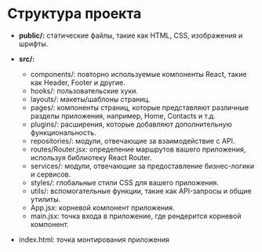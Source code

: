 # Структура проекта

- **public/:** статические файлы, такие как HTML, CSS, изображения и шрифты.
- **src/:**

    - components/: повторно используемые компоненты React, такие как Header, Footer и другие.
    - hooks/: пользовательские хуки.
    - layouts/: макеты/шаблоны страниц.
    - pages/: компоненты страниц, которые представляют различные разделы приложения, например, Home, Contacts и т.д.
    - plugins/: расширения, которые добавляют дополнительную функциональность.
    - repositories/: модули, отвечающие за взаимодействие с API.
    - routes/Router.jsx: определение маршрутов вашего приложения, используя библиотеку React Router.
    - services/: модули, отвечающие за предоставление бизнес-логики и сервисов.
    - styles/: глобальные стили CSS для вашего приложения.
    - utils/: вспомогательные функции, такие как API-запросы и общие утилиты.
    - App.jsx: корневой компонент приложения.
    - main.jsx: точка входа в приложение, где рендерится корневой компонент.

- index.html: точка монтирования приложения